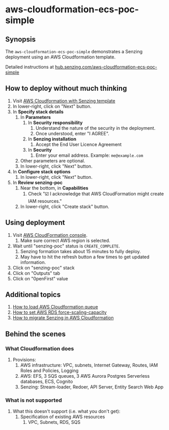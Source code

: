 # aws-cloudformation-ecs-poc-simple

## Synopsis

The `aws-cloudformation-ecs-poc-simple` demonstrates a Senzing deployment using an AWS Cloudformation template.

Detailed instructions at
[hub.senzing.com/aws-cloudformation-ecs-poc-simple](http://senzing.github.io/aws-cloudformation-ecs-poc-simple)

## How to deploy without much thinking

1. Visit [AWS Cloudformation with Senzing template](https://console.aws.amazon.com/cloudformation/home#/stacks/new?stackName=senzing-poc&templateURL=https://s3.amazonaws.com/public-read-access/aws-cloudformation-ecs-poc-simple/cloudformation.yaml)
1. In lower-right, click on "Next" button.
1. In **Specify stack details**
    1. In **Parameters**
        1. In **Security responsibility**
            1. Understand the nature of the security in the deployment.
            1. Once understood, enter "I AGREE".
        1. In **Senzing installation**
            1. Accept the End User Licence Agreement
        1. In **Security**
            1. Enter your email address.  Example: `me@example.com`
    1. Other parameters are optional.
    1. In lower-right, click "Next" button.
1. In **Configure stack options**
    1. In lower-right, click "Next" button.
1. In **Review senzing-poc**
    1. Near the bottom, in **Capabilities**
        1. Check ":ballot_box_with_check: I acknowledge that AWS CloudFormation might create IAM resources."
    1. In lower-right, click "Create stack" button.

## Using deployment

1. Visit [AWS CloudFormation console](https://console.aws.amazon.com/cloudformation/home).
    1. Make sure correct AWS region is selected.
1. Wait until "senzing-poc" status is `CREATE_COMPLETE`.
    1. Senzing formation takes about 15 minutes to fully deploy.
    1. May have to hit the refresh button a few times to get updated information.
1. Click on "senzing-poc" stack
1. Click on "Outputs" tab
1. Click on "0penFirst" value

## Additional topics

1. [How to load AWS Cloudformation queue](https://github.com/Senzing/knowledge-base/blob/master/HOWTO/load-aws-cloudformation-queue.md)
1. [How to set AWS RDS force-scaling-capacity](https://github.com/Senzing/knowledge-base/blob/master/HOWTO/set-aws-rds-force-scaling-capacity.md)
1. [How to migrate Senzing in AWS Cloudformation](https://github.com/Senzing/knowledge-base/blob/master/HOWTO/migrate-senzing-in-cloudformation.md)

## Behind the scenes

### What Cloudformation does

1. Provisions:
    1. AWS infrastructure: VPC, subnets, Internet Gateway, Routes, IAM Roles and Policies, Logging
    1. AWS: EFS, 3 SQS queues, 3 AWS Aurora Postgres Serverless databases, ECS, Cognito
    1. Senzing: Stream-loader, Redoer, API Server, Entity Search Web App

### What is not supported

1. What this doesn't support (i.e. what you don't get):
    1. Specification of existing AWS resources
        1. VPC, Subnets, RDS, SQS
